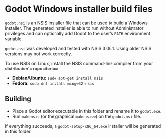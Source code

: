 # Godot Windows installer build files

`godot.nsi` is an [NSIS](https://nsis.sourceforge.io/) installer file that can
be used to build a Windows installer. The generated installer is able to run
without Administrator privileges and can optionally add Godot to the user's
`PATH` environment variable.

`godot.nsi` was developed and tested with NSIS 3.06.1. Using older NSIS versions
may not work correctly.

To use NSIS on Linux, install the NSIS command-line compiler from your
distribution's repositories:

- **Debian/Ubuntu:** `sudo apt-get install nsis`
- **Fedora:** `sudo dnf install mingw32-nsis`

## Building

- Place a Godot editor executable in this folder and rename it to `godot.exe`.
- Run `makensis` (or the graphical `makensisw`) on the `godot.nsi` file.

If everything succeeds, a `godot-setup-x86_64.exe` installer will be generated
in this folder.
